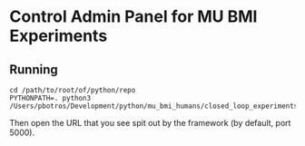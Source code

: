 # Control Admin Panel for MU BMI Experiments

## Running

```
cd /path/to/root/of/python/repo
PYTHONPATH=. python3 /Users/pbotros/Development/python/mu_bmi_humans/closed_loop_experiments/control/server.py
```

Then open the URL that you see spit out by the framework (by default, port 5000).

